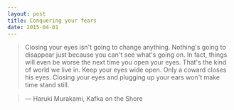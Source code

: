 ```yaml
---
layout: post
title: Conquering your fears 
date: 2015-04-01
---
```


> Closing your eyes isn't going to change anything. Nothing's going to disappear just because you can't see what's going on. In fact, things will even be worse the next time you open your eyes. That's the kind of world we live in. Keep your eyes wide open. Only a coward closes his eyes. Closing your eyes and plugging up your ears won't make time stand still.

> ― Haruki Murakami, Kafka on the Shore
